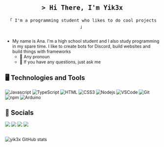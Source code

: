 <h2 align="center">
        <samp>&gt; Hi There, I'm Yik3x
        </samp>
</h2>

<p align="center"> 
  <samp>
    「 I'm a programming student who likes to do cool projects 」
    <br>
    <br>
  </samp>
</p>

- My name is Ana. I'm a high school student and I also study programming in my spare time. I like to create bots for Discord, build websites and build things with frameworks
    - 🔮 Any pronoun
    - 💬 If you have any questions, just ask me

## 🖥️ Technologies and Tools

![Javascript](https://img.shields.io/badge/Javascript-F0DB4F?style=for-the-badge&labelColor=black&logo=javascript&logoColor=F0DB4F)
![TypeScript](https://img.shields.io/static/v1?style=for-the-badge&message=TypeScript&color=3178C6&logo=TypeScript&logoColor=FFFFFF&label=)
![HTML](https://img.shields.io/badge/HTML5-E34F26?style=for-the-badge&logo=html5&logoColor=white)
![CSS3](https://img.shields.io/badge/CSS3-1572B6?style=for-the-badge&logo=css3&logoColor=white)
![Nodejs](https://img.shields.io/badge/Nodejs-3C873A?style=for-the-badge&labelColor=black&logo=node.js&logoColor=3C873A)
![VSCode](https://img.shields.io/badge/Visual_Studio-0078d7?style=for-the-badge&logo=visual%20studio&logoColor=white)
![Git](https://img.shields.io/badge/Git-F05032?style=for-the-badge&logo=git&logoColor=white)
![npm](https://img.shields.io/static/v1?style=for-the-badge&message=npm&color=CB3837&logo=npm&logoColor=FFFFFF&label=)
![Arduino](https://img.shields.io/static/v1?style=for-the-badge&message=Arduino&color=00878F&logo=Arduino&logoColor=FFFFFF&label=)

## 💬 Socials
<div> 
  <a href="https://www.twitch.tv/yik3xx" target="_blank"><img src="https://img.shields.io/static/v1?style=for-the-badge&message=Twitch&color=9146FF&logo=Twitch&logoColor=FFFFFF&label=" target="_blank"></a>
 	<a href="https://steamcommunity.com/profiles/76561199154553728/" target="_blank"><img src="https://img.shields.io/static/v1?style=for-the-badge&message=Steam&color=000000&logo=Steam&logoColor=FFFFFF&label="></a>
  <a href="https://open.spotify.com/user/n7mczpf5dahgjl9xhf3axo28t?si=e7b6800490fc40a6" target="_blank"><img src="https://img.shields.io/static/v1?style=for-the-badge&message=Spotify&color=1DB954&logo=Spotify&logoColor=FFFFFF&label="></a>
  <a href="https://discord.gg/huuDEZvqQb" target="_blank"><img src="https://img.shields.io/static/v1?style=for-the-badge&message=Discord&color=5865F2&logo=Discord&logoColor=FFFFFF&label=" target="_blank"></a>
</div>

##

![yik3x GitHub stats](https://github-readme-stats.vercel.app/api?username=yik3x&show_icons=true&theme=chartreuse-dark)
